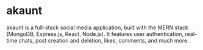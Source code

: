 # akaunt

akaunt is a full-stack social media application, built with the MERN stack (MongoDB, Express.js, React, Node.js). It features user authentication, real-time chats, post creation and deletion, likes, comments, and much more.